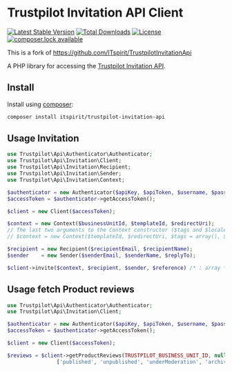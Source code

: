 # Trustpilot Invitation API Client

[![Latest Stable Version](https://poser.pugx.org/itspirit/trustpilot-invitation-api/v/stable)](https://packagist.org/packages/itspirit/trustpilot-invitation-api)
[![Total Downloads](https://poser.pugx.org/itspirit/trustpilot-invitation-api/downloads)](https://packagist.org/packages/itspirit/trustpilot-invitation-api)
[![License](https://poser.pugx.org/itspirit/trustpilot-invitation-api/license)](https://packagist.org/packages/itspirit/trustpilot-invitation-api)
[![composer.lock available](https://poser.pugx.org/phpunit/phpunit/composerlock)](https://packagist.org/packages/phpunit/phpunit)

This is a fork of https://github.com/ITspirit/TrustpilotInvitationApi 

A PHP library for accessing the [Trustpilot Invitation API](https://developers.trustpilot.com/invitation-api).

## Install

Install using [composer](https://getcomposer.org/):

```sh
composer install itspirit/trustpilot-invitation-api
```

## Usage Invitation

```php
use Trustpilot\Api\Authenticator\Authenticator;
use Trustpilot\Api\Invitation\Client;
use Trustpilot\Api\Invitation\Recipient;
use Trustpilot\Api\Invitation\Sender;
use Trustpilot\Api\Invitation\Context;

$authenticator = new Authenticator($apiKey, $apiToken, $username, $password);
$accessToken = $authenticator->getAccessToken();

$client = new Client($accessToken);

$context = new Context($businessUnitId, $templateId, $redirectUri);
// The last two arguments to the Context constructor ($tags and $locale) are optional
// $context = new Context($templateId, $redirectUri, $tags = array(), $locale = 'en-US');

$recipient = new Recipient($recipientEmail, $recipientName);
$sender    = new Sender($senderEmail, $senderName, $replyTo);

$client->invite($context, $recipient, $sender, $reference) /* : array */
```

## Usage fetch Product reviews

```php
use Trustpilot\Api\Authenticator\Authenticator;
use Trustpilot\Api\Invitation\Client;

$authenticator = new Authenticator($apiKey, $apiToken, $username, $password);
$accessToken = $authenticator->getAccessToken();

$client = new Client($accessToken);

$reviews = $client->getProductReviews(TRUSTPILOT_BUSINESS_UNIT_ID, null,
                ['published', 'unpublished', 'underModeration', 'archived'], 'de', $page, 100)
```
